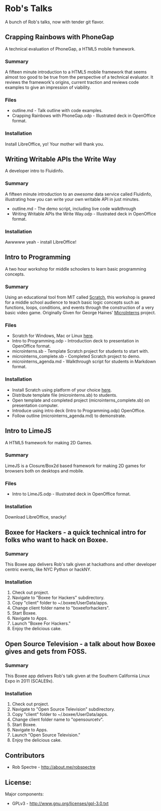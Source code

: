 # Rob's Talks

A bunch of Rob's talks, now with tender git flavor.


## Crapping Rainbows with PhoneGap

A technical evaluation of PhoneGap, a HTML5 mobile framework.

### Summary

A fifteen minute introduction to a HTML5 mobile framework that seems almost too good to be true from the perspective of a technical evaluator.  It reviews the framework's
origins, current traction and reviews code examples to give an impression of viability.

### Files

* outline.md - Talk outline with code examples.
* Crapping Rainbows with PhoneGap.odp - Illustrated deck in OpenOffice format.

### Installation

Install LibreOffice, yo!  Your mother will thank you.


## Writing Writable APIs the Write Way

A developer intro to Fluidinfo.

### Summary

A fifteen minute introduction to an *awesome* data service called Fluidinfo, illustrating how you can write your own writable API in just minutes.

* outline.md - The demo script, including live code walkthrough
* Writing Writable APIs the Write Way.odp - Illustrated deck in OpenOffice format.

### Installation

Awwwww yeah - install LibreOffice!


## Intro to Programming

A two hour workshop for middle schoolers to learn basic programming concepts.

### Summary

Using an educational tool from MIT called [Scratch](http://scratch.mit.edu), this workshop is geared for a middle school audience to teach basic
logic concepts such as functions, loops, conditions, and events through the construction of a very basic video game.  Originally
Given for George Haines' [MicroInterns](http://twitter.com/#!/microinterns) project.

### Files

* Scratch for Windows, Mac or Linux [here](http://info.scratch.mit.edu/Scratch_1.4_Download).
* Intro to Programming.odp - Introduction deck to presentation in OpenOffice format.
* microinterns.sb - Template Scratch project for students to start with.
* microinterns_complete.sb - Completed Scratch project to demo.
* microinterns_agenda.md - Walkthrough script for students in Markdown format.

### Installation

* Install Scratch using platform of your choice [here](http://info.scratch.mit.edu/Scratch_1.4_Download).
* Distribute template file (microinterns.sb) to students.
* Open template and completed project (microinterns_complete.sb) on presentation computer.
* Introduce using intro deck (Intro to Programming.odp) OpenOffice.
* Follow outline (microinterns_agenda.md) to demonstrate.


## Intro to LimeJS

A HTML5 framework for making 2D Games.

### Summary

LimeJS is a Closure/Box2d based framework for making 2D games for browsers both on desktops and mobile.

### Files

* Intro to LimeJS.odp - Illustrated deck in OpenOffice format.

### Installation

Download LibreOffice, snacky!



## Boxee for Hackers - a quick technical intro for folks who want to hack on Boxee.

### Summary

This Boxee app delivers Rob's talk given at hackathons and other developer centric events, like NYC Python or hackNY.

### Installation

<ol>
<li>Check out project.</li>
<li>Navigate to "Boxee for Hackers" subdirectory.</li>
<li>Copy "client" folder to ~/.boxee/UserData/apps.</li>
<li>Change client folder name to "boxeeforhackers".</lie>
<li>Start Boxee.</li>
<li>Navigate to Apps.</li>
<li>Launch "Boxee For Hackers."</li>
<li>Enjoy the delicious cake.</li>
</ol>


##  Open Source Television - a talk about how Boxee gives and gets from FOSS.

### Summary

This Boxee app delivers Rob's talk given at the Southern California Linux Expo in 2011 (SCALE9x).


### Installation
<ol>
<li>Check out project.</li>
<li>Navigate to "Open Source Television" subdirectory.</li>
<li>Copy "client" folder to ~/.boxee/UserData/apps.</li>
<li>Change client folder name to "opensourcetv".</lie>
<li>Start Boxee.</li>
<li>Navigate to Apps.</li>
<li>Launch "Open Source Television."</li>
<li>Enjoy the delicious cake.</li>
</ol>


## Contributors
* Rob Spectre - http://about.me/robspectre


## License:

Major components:
* GPLv3 - http://www.gnu.org/licenses/gpl-3.0.txt 